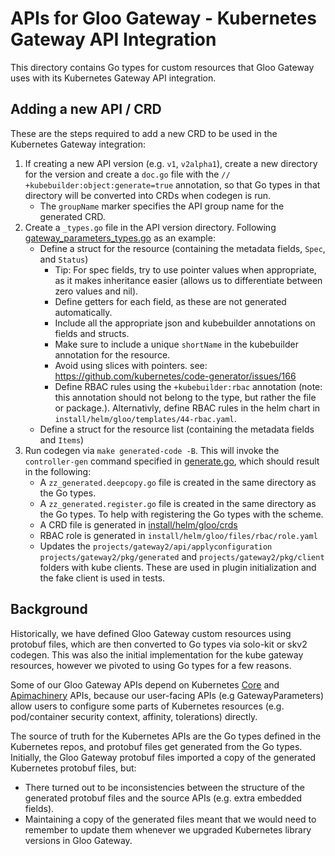 # APIs for Gloo Gateway - Kubernetes Gateway API Integration

This directory contains Go types for custom resources that Gloo Gateway uses with its Kubernetes Gateway API integration.

## Adding a new API / CRD

These are the steps required to add a new CRD to be used in the Kubernetes Gateway integration:

1. If creating a new API version (e.g. `v1`, `v2alpha1`), create a new directory for the version and create a `doc.go` file with the `// +kubebuilder:object:generate=true` annotation, so that Go types in that directory will be converted into CRDs when codegen is run.
    - The `groupName` marker specifies the API group name for the generated CRD.
2. Create a `_types.go` file in the API version directory. Following [gateway_parameters_types.go](/projects/gateway2/api/v1alpha1/gateway_parameters_types.go) as an example:
    - Define a struct for the resource (containing the metadata fields, `Spec`, and `Status`)
        - Tip: For spec fields, try to use pointer values when appropriate, as it makes inheritance easier (allows us to differentiate between zero values and nil).
        - Define getters for each field, as these are not generated automatically.
        - Include all the appropriate json and kubebuilder annotations on fields and structs.
        - Make sure to include a unique `shortName` in the kubebuilder annotation for the resource.
        - Avoid using slices with pointers. see: https://github.com/kubernetes/code-generator/issues/166
        - Define RBAC rules using the `+kubebuilder:rbac` annotation (note: this annotation should not belong to the type, but rather the file or package.). Alternativly, define RBAC rules in the helm chart in `install/helm/gloo/templates/44-rbac.yaml`.
    - Define a struct for the resource list (containing the metadata fields and `Items`)
3. Run codegen via `make generated-code -B`. This will invoke the `controller-gen` command specified in [generate.go](/projects/gateway2/generate.go), which should result in the following:
    - A `zz_generated.deepcopy.go` file is created in the same directory as the Go types.
    - A `zz_generated.register.go` file is created in the same directory as the Go types. To help with registering the Go types with the scheme.
    - A CRD file is generated in [install/helm/gloo/crds](/install/helm/gloo/crds)
    - RBAC role is generated in `install/helm/gloo/files/rbac/role.yaml`
    - Updates the `projects/gateway2/api/applyconfiguration` `projects/gateway2/pkg/generated` and `projects/gateway2/pkg/client` folders with kube clients. These are used in plugin initialization and the fake client is used in tests.

## Background

Historically, we have defined Gloo Gateway custom resources using protobuf files, which are then converted to Go types via solo-kit or skv2 codegen. This was also the initial implementation for the kube gateway resources, however we pivoted to using Go types for a few reasons.

Some of our Gloo Gateway APIs depend on Kubernetes [Core](https://github.com/kubernetes/api) and [Apimachinery](https://github.com/kubernetes/apimachinery) APIs, because our user-facing APIs (e.g GatewayParameters) allow users to configure some parts of Kubernetes resources (e.g. pod/container security context, affinity, tolerations) directly.

The source of truth for the Kubernetes APIs are the Go types defined in the Kubernetes repos, and protobuf files get generated from the Go types. Initially, the Gloo Gateway protobuf files imported a copy of the generated Kubernetes protobuf files, but:

- There turned out to be inconsistencies between the structure of the generated protobuf files and the source APIs (e.g. extra embedded fields).
- Maintaining a copy of the generated files meant that we would need to remember to update them whenever we upgraded Kubernetes library versions in Gloo Gateway.

